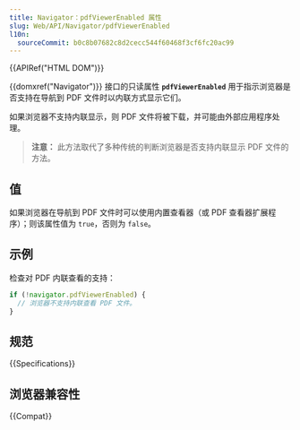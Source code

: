 ```yaml
---
title: Navigator：pdfViewerEnabled 属性
slug: Web/API/Navigator/pdfViewerEnabled
l10n:
  sourceCommit: b0c8b07682c8d2cecc544f60468f3cf6fc20ac99
---
```


{{APIRef("HTML DOM")}}

{{domxref("Navigator")}} 接口的只读属性 **`pdfViewerEnabled`** 用于指示浏览器是否支持在导航到 PDF 文件时以内联方式显示它们。

如果浏览器不支持内联显示，则 PDF 文件将被下载，并可能由外部应用程序处理。

> **注意：** 此方法取代了多种传统的判断浏览器是否支持内联显示 PDF 文件的方法。

## 值

如果浏览器在导航到 PDF 文件时可以使用内置查看器（或 PDF 查看器扩展程序）；则该属性值为 `true`，否则为 `false`。

## 示例

检查对 PDF 内联查看的支持：

```js
if (!navigator.pdfViewerEnabled) {
  // 浏览器不支持内联查看 PDF 文件。
}
```

## 规范

{{Specifications}}

## 浏览器兼容性

{{Compat}}
